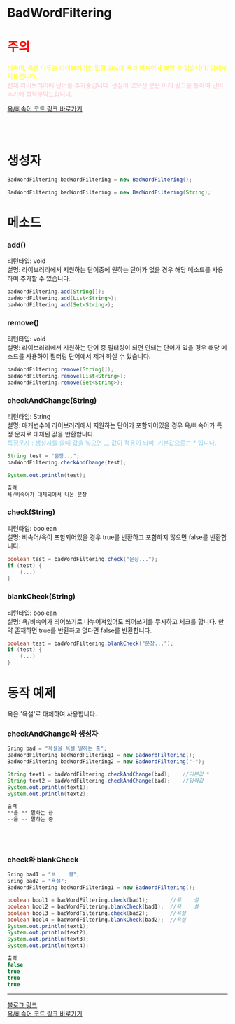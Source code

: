 # BadWordFiltering

<h1><span style="color: red">주의</span></h1>
<span style="color: yellow">비속어, 욕을 다루는 라이브러리인 많큼 코드에 욕과 비속어가 보일 수 있습니다. 양해부탁드립니다.</span>
<br>
<span style="color: pink">현재 라이브러리에 단어를 추가중입니다. 관심이 있으신 분은 아래 링크를 통하여 단어 추가에 협력부탁드립니다.</span><br>

[욕/비속어 코드 링크 바로가기](https://github.com/PersesTitan/BadWordFiltering/blob/master/src/com/badword/words/BadWords.java)

<br>
<br>

# 생성자

```java
BadWordFiltering badWordFiltering = new BadWordFiltering();
```
```java
BadWordFiltering badWordFiltering = new BadWordFiltering(String);
```

# 메소드
### add()
리턴타입: void<br>
설명: 라이브러리에서 지원하는 단어중에 원하는 단어가 없을 경우 해당 메소드를 사용하여 추가할 수 있습니다.<br>
```java
badWordFiltering.add(String[]);
badWordFiltering.add(List<String>);
badWordFiltering.add(Set<String>);
```

### remove()
리턴타입: void<br>
설명: 라이브러리에서 지원하는 단어 중 필터링이 되면 안돼는 단어가 있을 경우 해당 메소드를 사용하여 필터링 단어에서 제거 하실 수 있습니다.<br>
```java
badWordFiltering.remove(String[]);
badWordFiltering.remove(List<String>);
badWordFiltering.remove(Set<String>);
```

### checkAndChange(String)
리턴타입: String<br>
설명: 매개변수에 라이브러리에서 지원하는 단어가 포함되어있을 경우 욕/비속어가 특정 문자로 대체된 값을 반환합니다.<br>
<span style="color: skyblue">특정문자 : 생성자를 쓸때 값을 넣으면 그 값이 적용이 되며, 기본값으로는 * 입니다.</span><br>
```java
String test = "문장...";
badWordFiltering.checkAndChange(test);

System.out.println(test);

출력
욕/비속어가 대체되어서 나온 문장
```

### check(String)
리턴타입: boolean<br>
설명: 비속어/욕이 포함되어있을 경우 true를 반환하고 포함하지 않으면 false를 반환합니다.<br>
```java
boolean test = badWordFiltering.check("문장...");
if (test) {
	(...)
}
```

### blankCheck(String)
리턴타입: boolean<br>
설명: 욕/비속어가 띄어쓰기로 나누어져있어도 띄어쓰기를 무시하고 체크를 합니다. 만약 존재하면 true를 반환하고 없다면 false를 반환합니다.<br>
```java
boolean test = badWordFiltering.blankCheck("문장...");
if (test) {
	(...)
}
```

# 동작 예제
욕은 '욕설'로 대체하여 사용합니다.<br>
### checkAndChange와 생성자
```java
Sring bad = "욕설을 욕설 말하는 중";
BadWordFiltering badWordFiltering1 = new BadWordFiltering();
BadWordFiltering badWordFiltering2 = new BadWordFiltering("-");

String text1 = badWordFiltering.checkAndChange(bad);	//기본값 *
String text2 = badWordFiltering.checkAndChange(bad);	//입력값 -
System.out.println(text1);
System.out.println(text2);

출력
**을 ** 말하는 중
--을 -- 말하는 중
```

<br>
<br>

### check와 blankCheck
```java
Sring bad1 = "욕    설";
Sring bad2 = "욕설";
BadWordFiltering badWordFiltering1 = new BadWordFiltering();

boolean bool1 = badWordFiltering.check(bad1); 		//욕    설
boolean bool2 = badWordFiltering.blankCheck(bad1);	//욕    설
boolean bool3 = badWordFiltering.check(bad2);		//욕설
boolean bool4 = badWordFiltering.blankCheck(bad2);	//욕설
System.out.println(text1);
System.out.println(text2);
System.out.println(text3);
System.out.println(text4);

출력
false
true
true
true
```

---


[블로그 링크](https://velog.io/@persestitan/Java-BadWordFiltering-%EC%9A%95-%EB%B9%84%EC%86%8D%EC%96%B4-%ED%95%84%ED%84%B0-%EB%9D%BC%EC%9D%B4%EB%B8%8C%EB%9F%AC%EB%A6%AC)<br>
[욕/비속어 코드 링크 바로가기](https://github.com/PersesTitan/BadWordFiltering/blob/master/src/com/badword/words/BadWords.java)<br>
